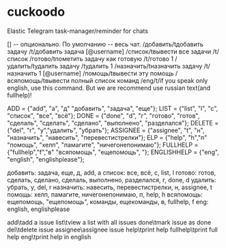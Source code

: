 # cuckoodo
Elastic Telegram task-manager/reminder for chats

[] -- опционально. По умолчанию -- весь чат.
/добавить/tдобавить задачу
/t/добавить задача [@username]
/список/tвывести все задачи
/t/список
/готово/tпометить задачу как готовую
/t/готово 1
/удалить/tудалить задачу
/tудалить 1
/назначить/tназначить задачу
/t/назначить 1 [@username]
/помощь/tвывести эту помощь
/всяпомощь/tвывести полный список команд
/eng/t/if you speak only english, use this command. But we are recommend use russian text(and fullhelp)!

ADD = {"add", "a", "д" "добавить", "задача", "еще"};
LIST = {"list", "l", "c", "список", "все", "всё"};
DONE = {"done", "d", "г", "готово", "готов", "сделаль", "сделать", "сделано", "выполнено", "разделался"};
DELETE = {"del", "r", "y","удалить", "убрать"};
ASSIGNEE = {"assignee", "t", "н", "назначить", "навесить", "перевестистрелки"};
ELP = {"help", "h","п" "помощь", "хелп", "памагите", "ничегонепонимаю"};
FULLHELP = {"fullhelp","f","в" "всяпомощь", "ещепомощь", "};
ENGLISHHELP = {"eng", "english", "englishplease"};

добавить: задача, еще, д, add, a
список: все, всё, с, list, l
готово: готов, сделать, сделано, сделаль, выполнено, разделался, г, done, d
удалить: убрать, у, del, r
назначить: навесить, перевестистрелки, н, assignee, t
помощь: хелп, памагите, ничегонепонимаю, п, help, h
всяпомощь: ещепомощь, "ещепомощь", команды, ещекоманды, в, fullhelp, f
eng: english, englishplease

add\tadd a issue
list\tview a list with all issues
done\tmark issue as done
del\tdelete issue
assignee\assignee issue
help\tprint help
fullhelp\tprint full help
eng\tprint help in english
